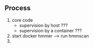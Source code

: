 ## Process

1. core code
    - supervision by host ???
    - supervision by a container ???
2. start docker hmmer --> run hmmscan
3. 
